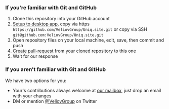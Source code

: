 ### If you're familiar with Git and GitHub
  1. Clone this repository into your GitHub account
  2. [Setup to desktop app](github-mac://openRepo/https://github.com/VeliovGroup/Uniq.site), copy via https `https://github.com/VeliovGroup/Uniq.site.git` or copy via SSH `git@github.com:VeliovGroup/Uniq.site.git`
  3. Open repository files on your local machine, edit, save, then commit and push
  4. [Create pull-request](https://github.com/VeliovGroup/Uniq.site/compare) from your cloned repository to this one
  5. Wait for our response

### If you aren't familiar with Git and GitHub
We have two options for you:
  - Your's contributions always welcome at [our mailbox](mailto:info@uniq.site), just drop an email with your changes
  - DM or mention [@VeliovGroup](https://twitter.com/VeliovGroup) on Twitter
